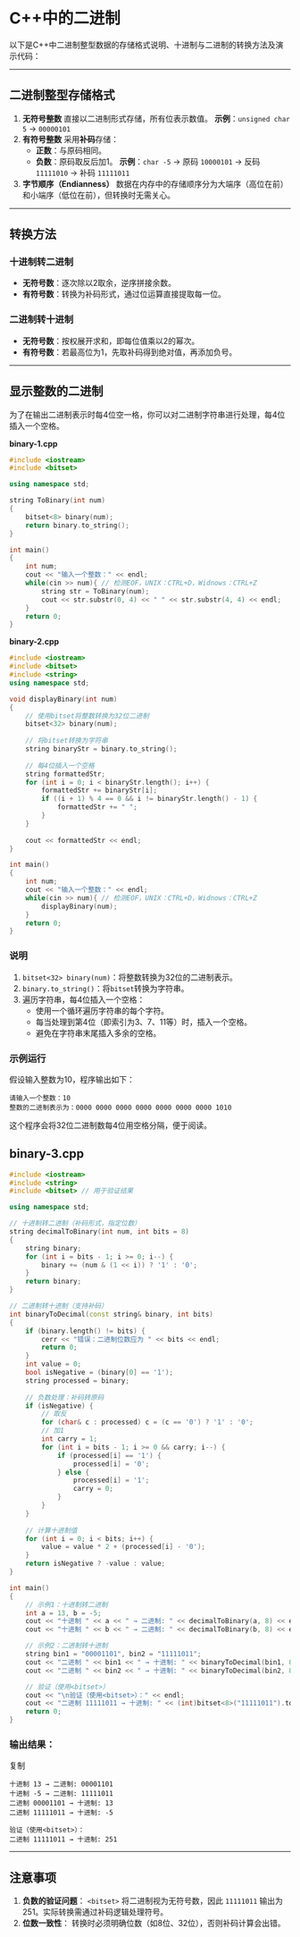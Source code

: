 # C++中的二进制

以下是C++中二进制整型数据的存储格式说明、十进制与二进制的转换方法及演示代码：

------------------------------------------------------------------------

## 二进制整型存储格式

1.  **无符号整数** 直接以二进制形式存储，所有位表示数值。
    **示例**：`unsigned char 5` → `00000101`
2.  **有符号整数** 采用**补码**存储：
    -   **正数**：与原码相同。
    -   **负数**：原码取反后加1。 **示例**：`char -5` → 原码 `10000101`
        → 反码 `11111010` → 补码 `11111011`
3.  **字节顺序（Endianness）**
    数据在内存中的存储顺序分为大端序（高位在前）和小端序（低位在前），但转换时无需关心。

------------------------------------------------------------------------

## 转换方法

### 十进制转二进制

-   **无符号数**：逐次除以2取余，逆序拼接余数。
-   **有符号数**：转换为补码形式，通过位运算直接提取每一位。

### 二进制转十进制

-   **无符号数**：按权展开求和，即每位值乘以2的幂次。
-   **有符号数**：若最高位为1，先取补码得到绝对值，再添加负号。

------------------------------------------------------------------------

## 显示整数的二进制

为了在输出二进制表示时每4位空一格，你可以对二进制字符串进行处理，每4位插入一个空格。

**binary-1.cpp**

```cpp
#include <iostream>
#include <bitset>

using namespace std;

string ToBinary(int num) 
{
    bitset<8> binary(num);
    return binary.to_string();
}

int main() 
{
    int num;
    cout << "输入一个整数：" << endl;
    while(cin >> num){ // 检测EOF，UNIX：CTRL+D，Widnows：CTRL+Z
        string str = ToBinary(num);
        cout << str.substr(0, 4) << " " << str.substr(4, 4) << endl;
    }
    return 0;
}
```



**binary-2.cpp**

```cpp
#include <iostream>
#include <bitset>
#include <string>
using namespace std;

void displayBinary(int num) 
{
    // 使用bitset将整数转换为32位二进制
    bitset<32> binary(num);
    
    // 将bitset转换为字符串
    string binaryStr = binary.to_string();
    
    // 每4位插入一个空格
    string formattedStr;
    for (int i = 0; i < binaryStr.length(); i++) {
        formattedStr += binaryStr[i];
        if ((i + 1) % 4 == 0 && i != binaryStr.length() - 1) {
            formattedStr += " ";
        }
    }
    
    cout << formattedStr << endl;
}

int main() 
{
    int num;
    cout << "输入一个整数：" << endl;
    while(cin >> num){ // 检测EOF，UNIX：CTRL+D，Widnows：CTRL+Z
        displayBinary(num);
    }
    return 0;
}
```

### 说明
1. `bitset<32> binary(num)`：将整数转换为32位的二进制表示。
2. `binary.to_string()`：将`bitset`转换为字符串。
3. 遍历字符串，每4位插入一个空格：
   - 使用一个循环遍历字符串的每个字符。
   - 每当处理到第4位（即索引为3、7、11等）时，插入一个空格。
   - 避免在字符串末尾插入多余的空格。

### 示例运行
假设输入整数为10，程序输出如下：
```
请输入一个整数：10
整数的二进制表示为：0000 0000 0000 0000 0000 0000 0000 1010
```

这个程序会将32位二进制数每4位用空格分隔，便于阅读。

## binary-3.cpp

``` cpp
#include <iostream>
#include <string>
#include <bitset> // 用于验证结果

using namespace std;

// 十进制转二进制（补码形式，指定位数）
string decimalToBinary(int num, int bits = 8) 
{
    string binary;
    for (int i = bits - 1; i >= 0; i--) {
        binary += (num & (1 << i)) ? '1' : '0';
    }
    return binary;
}

// 二进制转十进制（支持补码）
int binaryToDecimal(const string& binary, int bits) 
{
    if (binary.length() != bits) {
        cerr << "错误：二进制位数应为 " << bits << endl;
        return 0;
    }
    int value = 0;
    bool isNegative = (binary[0] == '1');
    string processed = binary;
    
    // 负数处理：补码转原码
    if (isNegative) {
        // 取反
        for (char& c : processed) c = (c == '0') ? '1' : '0';
        // 加1
        int carry = 1;
        for (int i = bits - 1; i >= 0 && carry; i--) {
            if (processed[i] == '1') {
                processed[i] = '0';
            } else {
                processed[i] = '1';
                carry = 0;
            }
        }
    }
    
    // 计算十进制值
    for (int i = 0; i < bits; i++) {
        value = value * 2 + (processed[i] - '0');
    }
    return isNegative ? -value : value;
}

int main() 
{
    // 示例1：十进制转二进制
    int a = 13, b = -5;
    cout << "十进制 " << a << " → 二进制: " << decimalToBinary(a, 8) << endl;
    cout << "十进制 " << b << " → 二进制: " << decimalToBinary(b, 8) << endl;

    // 示例2：二进制转十进制
    string bin1 = "00001101", bin2 = "11111011";
    cout << "二进制 " << bin1 << " → 十进制: " << binaryToDecimal(bin1, 8) << endl;
    cout << "二进制 " << bin2 << " → 十进制: " << binaryToDecimal(bin2, 8) << endl;

    // 验证（使用<bitset>）
    cout << "\n验证（使用<bitset>）：" << endl;
    cout << "二进制 11111011 → 十进制: " << (int)bitset<8>("11111011").to_ulong() << endl;
    return 0;
}
```

### 输出结果：

复制

    十进制 13 → 二进制: 00001101
    十进制 -5 → 二进制: 11111011
    二进制 00001101 → 十进制: 13
    二进制 11111011 → 十进制: -5
    
    验证（使用<bitset>）：
    二进制 11111011 → 十进制: 251

------------------------------------------------------------------------

## 注意事项

1.  **负数的验证问题**： `<bitset>` 将二进制视为无符号数，因此
    `11111011` 输出为251。实际转换需通过补码逻辑处理符号。
2.  **位数一致性**：
    转换时必须明确位数（如8位、32位），否则补码计算会出错。
